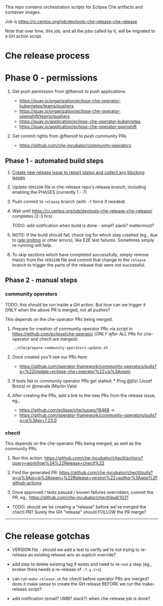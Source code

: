 This repo contains orchestration scripts for Eclipse Che artifacts and container images.

Job is https://ci.centos.org/job/devtools-che-release-che-release

Note that over time, this job, and all the jobs called by it, will be migrated to a GH action script.

# Che release process

# Phase 0 - permissions

1. Get push permission from @fbenoit to push applications
    * https://quay.io/organization/eclipse-che-operator-kubernetes/teams/pushers
    * https://quay.io/organization/eclipse-che-operator-openshift/teams/pushers 
    * https://quay.io/application/eclipse-che-operator-kubernetes
    * https://quay.io/application/eclipse-che-operator-openshift

2. Get commit rights from @fbenoit to push community PRs
    * https://github.com/che-incubator/community-operators

## Phase 1 - automated build steps

1. [Create new release issue to report status and collect any blocking issues](https://github.com/eclipse/che/issues/new?assignees=&labels=kind%2Frelease&template=release.md&title=Release+Che+7.FIXME)
1. Update `VERSION` file in che-release repo's release branch, including enabling the PHASES (currently 1 - 7)
1. Push commit to `release` branch (with `-f` force if needed)
1. Wait until https://ci.centos.org/job/devtools-che-release-che-release/ completes (2-3 hrs)

    TODO: add notification when build is done - email? slack? mattermost?

1. NOTE: If the build should fail, check log for which step crashed (eg., due to [rate limiting](https://github.com/eclipse/che/issues/18292) or other errors), like E2E test failures. Sometimes simply re-running will help.

1. To skip sections which have completed successfully, simply remove `PHASES` from the `VERSION` file and commit that change to the `release` branch to trigger the parts of the release that were not successful.

## Phase 2 - manual steps

### community operators

TODO: this should be run inside a GH action. But how can we trigger it ONLY when the above PR is merged, not all pushes?

This depends on the che-operator PRs being merged.

1. Prepare for creation of community operator PRs via script in https://github.com/eclipse/che-operator (*ONLY after ALL PRs* for che-operator and chectl are merged):

        ./olm/prepare-community-operators-update.sh

1. Once created you'll see our PRs here:
    * https://github.com/operator-framework/community-operators/pulls?q=%22Update+eclipse-che+operator%22+is%3Aopen

1. If tests fail or community operator PRs get stalled:
            * Ping @j0zi (Jozef Breza) or @mavala (Martin Vala)

1. After creating the PRs, add a link to the new PRs from the release issue, eg.,
    * https://github.com/eclipse/che/issues/18468 -> 
    * https://github.com/operator-framework/community-operators/pulls?q=is%3Apr+7.23.0


### chectl

This depends on the che-operator PRs being merged, as well as the community PRs. 

1. Run this action: https://github.com/che-incubator/chectl/actions?query=workflow%3A%22Release+chectl%22

1. Find the generated PR: https://github.com/che-incubator/chectl/pulls?q=is%3Apr+is%3Aopen+%22Release+version%22+author%3Aapp%2Fgithub-actions

1. Once approved / tests passed / known failures overridden, commit the PR, eg., https://github.com/che-incubator/chectl/pull/1021

* TODO: should we be creating a "release" before we've merged the chectl PR? Surely the GH "release" should FOLLOW the PR merge?

--------------

# Che release gotchas

* VERSION file - should we add a test to verify we're not trying to re-release an existing release w/o an explicit override?

* add step to delete existing tag if exists and need to re-run a step (eg., broken theia needs a re-release of `:7.y.z+1`)

* can run `make-release.sh` for chectl before operator PRs are merged? does it make sense to create the GH release BEFORE we run the make-release script?

* add notification (email? UMB? slack?) when che-release job is done?
